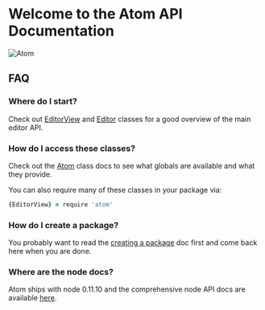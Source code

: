 # Welcome to the Atom API Documentation

![Atom](http://i.imgur.com/OrTvUAD.png)

## FAQ

### Where do I start?

Check out [EditorView][EditorView] and [Editor][Editor] classes for a good
overview of the main editor API.

### How do I access these classes?

Check out the [Atom][Atom] class docs to see what globals are available and
what they provide.

You can also require many of these classes in your package via:

```coffee
{EditorView} = require 'atom'
```

### How do I create a package?

You probably want to read the [creating a package][creating-a-package]
doc first and come back here when you are done.

### Where are the node docs?

Atom ships with node 0.11.10 and the comprehensive node API docs are available
[here][node-docs].

[Atom]: ../classes/Atom.html
[Editor]: ../classes/Editor.html
[EditorView]: ../classes/EditorView.html
[creating-a-package]: https://www.atom.io/docs/latest/creating-a-package
[node-docs]: http://nodejs.org/docs/v0.11.10/api
